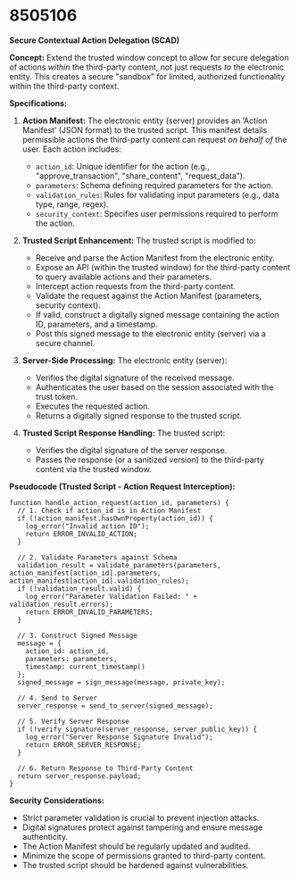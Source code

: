 # 8505106

**Secure Contextual Action Delegation (SCAD)**

**Concept:** Extend the trusted window concept to allow for secure delegation of actions *within* the third-party content, not just requests *to* the electronic entity. This creates a secure "sandbox" for limited, authorized functionality within the third-party context.

**Specifications:**

1.  **Action Manifest:** The electronic entity (server) provides an ‘Action Manifest’ (JSON format) to the trusted script. This manifest details permissible actions the third-party content can request *on behalf of* the user.  Each action includes:
    *   `action_id`: Unique identifier for the action (e.g., "approve_transaction", "share_content", "request_data").
    *   `parameters`:  Schema defining required parameters for the action.
    *   `validation_rules`: Rules for validating input parameters (e.g., data type, range, regex).
    *   `security_context`: Specifies user permissions required to perform the action.

2.  **Trusted Script Enhancement:** The trusted script is modified to:
    *   Receive and parse the Action Manifest from the electronic entity.
    *   Expose an API (within the trusted window) for the third-party content to query available actions and their parameters.
    *   Intercept action requests from the third-party content.
    *   Validate the request against the Action Manifest (parameters, security context).
    *   If valid, construct a digitally signed message containing the action ID, parameters, and a timestamp.
    *   Post this signed message to the electronic entity (server) via a secure channel.

3.  **Server-Side Processing:** The electronic entity (server):
    *   Verifies the digital signature of the received message.
    *   Authenticates the user based on the session associated with the trust token.
    *   Executes the requested action.
    *   Returns a digitally signed response to the trusted script.

4.  **Trusted Script Response Handling:** The trusted script:
    *   Verifies the digital signature of the server response.
    *   Passes the response (or a sanitized version) to the third-party content via the trusted window.

**Pseudocode (Trusted Script - Action Request Interception):**

```
function handle_action_request(action_id, parameters) {
  // 1. Check if action_id is in Action Manifest
  if (!action_manifest.hasOwnProperty(action_id)) {
    log_error("Invalid action ID");
    return ERROR_INVALID_ACTION;
  }

  // 2. Validate Parameters against Schema
  validation_result = validate_parameters(parameters, action_manifest[action_id].parameters, action_manifest[action_id].validation_rules);
  if (!validation_result.valid) {
    log_error("Parameter Validation Failed: " + validation_result.errors);
    return ERROR_INVALID_PARAMETERS;
  }

  // 3. Construct Signed Message
  message = {
    action_id: action_id,
    parameters: parameters,
    timestamp: current_timestamp()
  };
  signed_message = sign_message(message, private_key);

  // 4. Send to Server
  server_response = send_to_server(signed_message);

  // 5. Verify Server Response
  if (!verify_signature(server_response, server_public_key)) {
    log_error("Server Response Signature Invalid");
    return ERROR_SERVER_RESPONSE;
  }

  // 6. Return Response to Third-Party Content
  return server_response.payload;
}
```

**Security Considerations:**

*   Strict parameter validation is crucial to prevent injection attacks.
*   Digital signatures protect against tampering and ensure message authenticity.
*   The Action Manifest should be regularly updated and audited.
*   Minimize the scope of permissions granted to third-party content.
*   The trusted script should be hardened against vulnerabilities.